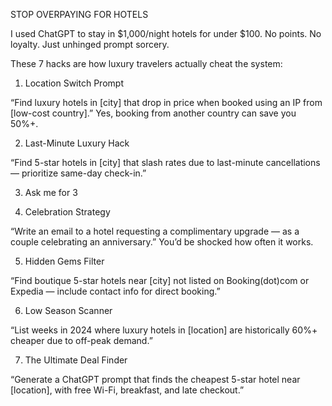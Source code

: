 STOP OVERPAYING FOR HOTELS

I used ChatGPT to stay in $1,000/night hotels for under $100.
No points. No loyalty. Just unhinged prompt sorcery.

These 7 hacks are how luxury travelers actually cheat the system:

1. Location Switch Prompt

“Find luxury hotels in [city] that drop in price when booked using an IP from [low-cost country].”
Yes, booking from another country can save you 50%+.

2. Last-Minute Luxury Hack

“Find 5-star hotels in [city] that slash rates due to last-minute cancellations — prioritize same-day check-in.”

3. Ask me for 3 

4. Celebration Strategy

“Write an email to a hotel requesting a complimentary upgrade — as a couple celebrating an anniversary.”
You’d be shocked how often it works.

5. Hidden Gems Filter

“Find boutique 5-star hotels near [city] not listed on Booking(dot)com or Expedia — include contact info for direct booking.”

6. Low Season Scanner

“List weeks in 2024 where luxury hotels in [location] are historically 60%+ cheaper due to off-peak demand.”

7. The Ultimate Deal Finder

“Generate a ChatGPT prompt that finds the cheapest 5-star hotel near [location], with free Wi-Fi, breakfast, and late checkout.”